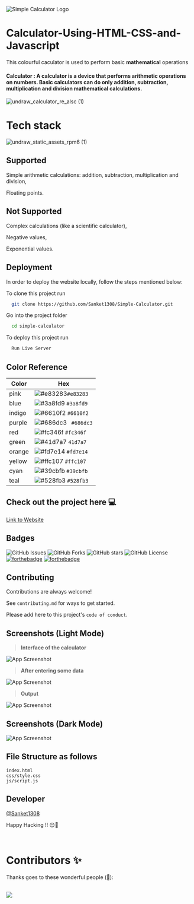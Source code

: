 ![Simple Calculator Logo](https://i.imgur.com/VFZ1TRu.png)
# Calculator-Using-HTML-CSS-and-Javascript
This colourful caculator is used to perform basic  **mathematical** operations
#### Calculator : A calculator is a device that performs arithmetic operations on numbers. Basic calculators can do only addition, subtraction, multiplication and division mathematical calculations. 

![undraw_calculator_re_alsc (1)](https://user-images.githubusercontent.com/114678694/193467678-38489f12-5751-414d-a1e9-04657d5ade53.svg)
<br>
<h1>Tech stack</h1>


![undraw_static_assets_rpm6 (1)](https://user-images.githubusercontent.com/114678694/193468831-6df4843c-8228-4e5d-9d76-63afbe2d9ac4.svg)

## Supported

Simple arithmetic calculations: addition, subtraction, multiplication and division,

Floating points.
## Not Supported

Complex calculations (like a scientific calculator),

Negative values,

Exponential values.

## Deployment
In order to deploy the website locally, follow the steps mentioned below:

To clone this project run

```bash
  git clone https://github.com/Sanket1308/Simple-Calculator.git
```
Go into the project folder

```bash
  cd simple-calculator
```
To deploy this project run

```bash
  Run Live Server
``` 
 ## Color Reference

| Color             | Hex                                                                |
| ----------------- | ------------------------------------------------------------------ |
| pink | ![#e83283](https://placehold.co/15x15/e83283/e83283.png)`#e83283` |
| blue | ![#3a8fd9](https://placehold.co/15x15/3a8fd9/3a8fd9.png) `#3a8fd9` |
| indigo | ![#6610f2](https://placehold.co/15x15/6610f2/6610f2.png) `#6610f2` |
| purple | ![#686dc3](https://placehold.co/15x15/686dc3/686dc3.png) ` #686dc3` |
| red | ![#fc346f](https://placehold.co/15x15/fc346f/fc346f.png) `#fc346f` |
| green | ![#41d7a7](https://placehold.co/15x15/41d7a7/41d7a7.png) `41d7a7`  |
| orange | ![#fd7e14](https://placehold.co/15x15/fd7e14/fd7e14.png) `#fd7e14` |
| yellow | ![#ffc107](https://placehold.co/15x15/ffc107/ffc107.png) `#ffc107 ` |
| cyan | ![#39cbfb](https://placehold.co/15x15/39cbfb/39cbfb.png) `#39cbfb`  |
| teal | ![#528fb3](https://placehold.co/15x15/528fb3/528fb3.png) `#528fb3`  |


## Check out the project here 💻

[Link to Website](https://calculator-smoky-seven.vercel.app/)


## Badges


![GitHub Issues](https://img.shields.io/github/issues/Sanket1308/Simple-Calculator?style=for-the-badge)
![GitHub Forks](https://img.shields.io/github/forks/Sanket1308/Simple-Calculator?style=for-the-badge)
![GitHub stars](https://img.shields.io/github/stars/Sanket1308/Simple-Calculator?style=for-the-badge)
![GitHub License](https://img.shields.io/github/license/Sanket1308/Simple-Calculator?style=for-the-badge)
[![forthebadge](https://forthebadge.com/images/badges/made-with-javascript.svg)](https://forthebadge.com)
[![forthebadge](http://forthebadge.com/images/badges/built-with-love.svg)](http://forthebadge.com)


## Contributing

Contributions are always welcome!

See `contributing.md` for ways to get started.

Please add here to this project's `code of conduct`.


## Screenshots (Light Mode)
>**Interface of the calculator**

![App Screenshot](/img/screenshot_light.png)

>**After entering some data**

![App Screenshot](/img/Screenshot_data.jpg)

>**Output**

![App Screenshot](/img/Screenshot_output.jpg)


## Screenshots (Dark Mode)

![App Screenshot](/img/screenshot_dark.png)

## File Structure as follows
```
index.html
css/style.css
js/script.js
```


## Developer

 [@Sanket1308](https://www.github.com/boradesanket13)

Happy Hacking !! 😊🙌

</br>

# Contributors ✨

Thanks goes to these wonderful people (🤗):

</br>

<a href="https://github.com/boradesanket13/Calculator/graphs/contributors">
  <img src="https://contrib.rocks/image?repo=boradesanket13/Calculator"/>
  </a>
